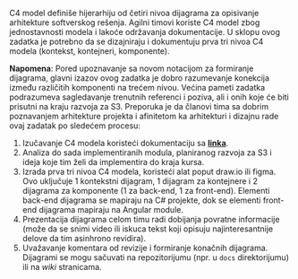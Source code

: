 C4 model definiše hijerarhiju od četiri nivoa dijagrama za opisivanje arhitekture softverskog rešenja. Agilni timovi koriste C4 model zbog jednostavnosti modela i lakoće održavanja dokumentacije. U sklopu ovog zadatka je potrebno da se dizajniraju i dokumentuju prva tri nivoa C4 modela (kontekst, kontejneri, komponente).

**Napomena**: Pored upoznavanje sa novom notacijom za formiranje dijagrama, glavni izazov ovog zadatka je dobro razumevanje konekcija između različitih komponenti na trećem nivou. Većina pameti zadatka podrazumeva sagledavanje trenutnih referenci i poziva, ali i onih koje će biti prisutni na kraju razvoja za S3. Preporuka je da članovi tima sa dobrim poznavanjem arhitekture projekta i afinitetom ka arhitekturi i dizajnu rade ovaj zadatak po sledećem procesu:

1. Izučavanje C4 modela koristeći dokumentaciju sa **[linka](https://c4model.com/)**.
2. Analiza do sada implementiranih modula, planiranog razvoja za S3 i ideja koje tim želi da implementira do kraja kursa.
3. Izrada prva tri nivoa C4 modela, koristeći alat poput draw.io ili figma. Ovo uključuje 1 kontekstni dijagram, 1 dijagram za kontejnere i 2 dijagrama za komponente (1 za back-end, 1 za front-end). Elementi back-end dijagrama se mapiraju na C# projekte, dok se elementi front-end dijagrama mapiraju na Angular module.
4. Prezentacija dijagrama celom timu radi dobijanja povratne informacije (može da se snimi video ili iskuca tekst koji opisuju najinteresantnije delove da tim asinhrono revidira).
5. Uvažavanje komentara od revizije i formiranje konačnih dijagrama. Dijagrami se mogu sačuvati na repozitorijumu (npr. u `docs` direktorijumu) ili na _wiki_ stranicama.

